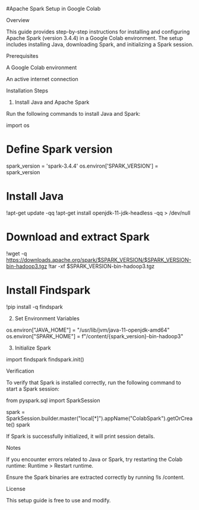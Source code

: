 #Apache Spark Setup in Google Colab

Overview

This guide provides step-by-step instructions for installing and configuring Apache Spark (version 3.4.4) in a Google Colab environment. The setup includes installing Java, downloading Spark, and initializing a Spark session.

Prerequisites

A Google Colab environment

An active internet connection

Installation Steps

1. Install Java and Apache Spark

Run the following commands to install Java and Spark:

import os

# Define Spark version
spark_version = 'spark-3.4.4'
os.environ['SPARK_VERSION'] = spark_version

# Install Java
!apt-get update -qq
!apt-get install openjdk-11-jdk-headless -qq > /dev/null

# Download and extract Spark
!wget -q https://downloads.apache.org/spark/$SPARK_VERSION/$SPARK_VERSION-bin-hadoop3.tgz
!tar -xf $SPARK_VERSION-bin-hadoop3.tgz

# Install Findspark
!pip install -q findspark

2. Set Environment Variables

os.environ["JAVA_HOME"] = "/usr/lib/jvm/java-11-openjdk-amd64"
os.environ["SPARK_HOME"] = f"/content/{spark_version}-bin-hadoop3"

3. Initialize Spark

import findspark
findspark.init()

Verification

To verify that Spark is installed correctly, run the following command to start a Spark session:

from pyspark.sql import SparkSession

spark = SparkSession.builder.master("local[*]").appName("ColabSpark").getOrCreate()
spark

If Spark is successfully initialized, it will print session details.

Notes

If you encounter errors related to Java or Spark, try restarting the Colab runtime: Runtime > Restart runtime.

Ensure the Spark binaries are extracted correctly by running !ls /content.

License

This setup guide is free to use and modify.

